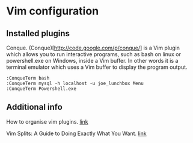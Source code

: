 Vim configuration
============

Installed plugins
------------

Conque. (Conque)[http://code.google.com/p/conque/] is a Vim plugin which allows you to run interactive programs, such as bash on linux or powershell.exe on Windows, inside a Vim buffer. In other words it is a terminal emulator which uses a Vim buffer to display the program output.

    :ConqueTerm bash
    :ConqueTerm mysql -h localhost -u joe_lunchbox Menu
    :ConqueTerm Powershell.exe

Additional info
------------

How to organise vim plugins. [link](http://linuxlefty.com/tools/favorite-vim-plugins-vi-gvim.html)

Vim Splits: A Guide to Doing Exactly What You Want. [link](http://technotales.wordpress.com/2010/04/29/vim-splits-a-guide-to-doing-exactly-what-you-want)
